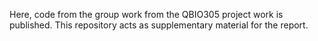 Here, code from the group work from the QBIO305 project work is published. This repository acts as supplementary material for the report. 
